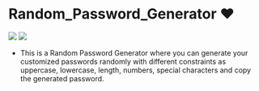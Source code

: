 # Random_Password_Generator ❤️

![](https://img.shields.io/github/languages/count/gowthamrajk/MultiStep_Registration_Form)   ![](https://img.shields.io/github/languages/top/gowthamrajk/MultiStep_Registration_Form)

- This is a Random Password Generator where you can generate your customized passwords randomly with different constraints as uppercase, lowercase, length, numbers, special characters and copy the generated password.
